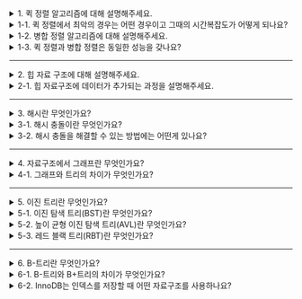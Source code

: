 <details>
  <summary>1. 퀵 정렬 알고리즘에 대해 설명해주세요.</summary>
  퀵정렬은 피벗을 기준으로 작은 값은 왼쪽, 큰 값을 오른쪽으로 이동하는 과정을 재귀적으로 수행하는 알고리즘입니다.
  파티셔닝을 하는 과정에서 n번, 분할하는 과정에서 lon(n)번의 연산이 수행되므로 시간복잡도는 nlon(n)입니다.
</details>
<details>
  <summary>1-1. 퀵 정렬에서 최악의 경우는 어떤 경우이고 그때의 시간복잡도가 어떻게 되나요?</summary>
  최대값이나 최소값을 피벗으로 선택하는 경우 배열의 길이가 1이 될 때까지 n-1번을 분할해야하므로 최악의 경우 시간복잡도는 O(n^2)입니다.
</details>
<details>
  <summary>1-2. 병합 정렬 알고리즘에 대해 설명해주세요.</summary>
  원소가 하나만 남을 때까지 계속해서 분할한 다음 대소관계를 고려해서 재배열하여 병합하는 알고리즘으로
  분할하는 과정에서 log(n)번, 재배열하는 과정에서 n번의 연산이 수행되므로 시간복잡도는 nlog(n)입니다.
</details>
<details>
  <summary>1-3. 퀵 정렬과 병합 정렬은 동일한 성능을 갖나요?</summary>
  참조 지역성의 원리에 따라 퀵 정렬이 병합 정렬보다 캐시 메모리에 자주 접근하므로 병합 정렬보다 성능이 더 좋습니다.
</details>

---

<details>
  <summary>2. 힙 자료 구조에 대해 설명해주세요.</summary>
  완전 이진 트리를 기반의 자료 구조입니다. 최소 힙의 경우, 부모 노드의 값이 자식 노드의 값보다 작거나 같습니다.
</details>
<details>
  <summary>2-1. 힙 자료구조에 데이터가 추가되는 과정을 설명해주세요.</summary>
  트리의 마지막 레벨의 가장 왼쪽에 새로운 노드를 추가하고, 그 노드 값과 부모 노드의 값을 비교하여 정렬을 수행합니다. 이 때의 시간 복잡도는 트리의 높이인 log(n)입니다.
</details>

---

<details>
  <summary>3. 해시란 무엇인가요?</summary>
  데이터를 저장할 위치를 해시 함수로 계산하여 저장하는 자료구조입니다. 키를 해시화하여 값에 접근하므로 O(1)의 시간복잡도를 갖습니다.
</details>
<details>
  <summary>3-1. 해시 충돌이란 무엇인가요?</summary>
  키를 통해 얻은 해시값이 다른 키의 해시값과 동일하여 발생하는 상황입니다.
</details>
<details>
  <summary>3-2. 해시 충돌을 해결할 수 있는 방법에는 어떤게 있나요?</summary>
  
    - 체이닝: 연결리스트로 데이터를 연결하는 방식
    - 오픈 주소법: 다른 비어있는 버킷에 데이를 저장하는 방식
</details>

---

<details>
  <summary>4. 자료구조에서 그래프란 무엇인가요?</summary>
  노드와 노드 사이에 연결된 간선의 정보를 가지고 있는 자료구조입니다.
</details>
<details>
  <summary>4-1. 그래프와 트리의 차이가 무엇인가요?</summary>
  그래프는 방향이 없고 트리는 부모 자식관계와 루트 노드가 존재하며 방향성이 존재합니다. 또한 그래프는 순환이 존재할 수 있지만, 트리는 비순환성을 갖습니다.
</details>

---

<details>
  <summary>5. 이진 트리란 무엇인가요?</summary>
  모든 노드들이 2개 이하의 자식을 갖는 트리입니다.
</details>
<details>
  <summary>5-1. 이진 탐색 트리(BST)란 무엇인가요?</summary>
  왼쪽 자식은 부모보다 작고 오른쪽 자식은 부모보다 큰 이진트리입니다. 일반적으로 삽입, 삭제, 탐색 과정에서 log(n)의 시간 복잡도를 갖지만, 트리가 편향될 경우 시간복잡도는 n이 됩니다.
</details>
<details>
  <summary>5-2. 높이 균형 이진 탐색 트리(AVL)란 무엇인가요?</summary>
  AVL 트리는 트리 높이의 균형을 유지하는 이진 탐색 트리입니다. 왼쪽과 오른쪽 서브 트리의 높이 차이가 최대 1을 유지합니다. 높이 차이가 1보다 커지면 회전을 통해 균형을 잡아 높이 차이를 줄입니다.
  회전은 불균형 노드를 기준으로 서브트리의 위치를 변경하여 균형을 맞추는 과정입니다.
</details>
<details>
  <summary>5-3. 레드 블랙 트리(RBT)란 무엇인가요?</summary>
  레드 블랙 트리는 트리 높이의 균형을 유지하는 이진 탐색 트리입니다. 각 노드의 색상을 빨간색 또는 검은색으로 구성하여 삽입과 삭제 수행 시, 규칙에 만게 재배치하여 균형을 유지합니다. 
</details>

---

<details>
  <summary>6. B-트리란 무엇인가요?</summary>
  하나의 노드에 2개 이상의 데이터를 저장할 수 있는 트리입니다. 트리의 높이를 줄여 탐색 시간을 개선한 구조입니다. 부모 노드의 데이터를 기준으로 자식 노드를 정렬하여 배치됩니다. 또한 스스로 균형을 맞추는 로직을 갖추어 log(n) 의 시간 복잡도를 보장합니다.
</details>
<details>
  <summary>6-1. B-트리와 B+트리의 차이가 무엇인가요?</summary>
  B+트리는 B-트리를 확장한 개념으로 B-트리는 모든 노드에 key와 데이터를 담지만 B+트리는 리프 노드에만 key와 data를 저장하며 리프 노드끼리 linkedlist로 연결되어 있습니다.
</details>
<details>
  <summary>6-2. InnoDB는 인덱스를 저장할 때 어떤 자료구조를 사용하나요?</summary>
  리프 노드 끼리 연결 리스트로 구성되어 순차 접근을 효율적으로 할 수 있는 B+트리를 사용합니다.
</details>
